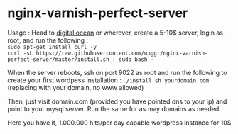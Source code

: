 # nginx-varnish-perfect-server

Usage :
Head to [digital ocean](https://m.do.co/c/6e83df0e17c6) or wherever, create a 5-10$ server, login as root, and run the following :
<br>
`sudo apt-get install curl -y`
<br>
`curl -sL https://raw.githubusercontent.com/upggr/nginx-varnish-perfect-server/master/install.sh | sudo bash -`

When the server reboots, ssh on port 9022 as root and run the following to create your first wordpess installation :
`./install.sh yourdomain.com` (replacing with your domain, no www allowed)

Then, just visit domain.com (provided you have pointed dns to your ip) and point to your mysql server. Run the same for as may domains as needed.

Here you have it, 1.000.000 hits/per day capable wordpress instance for 10$
